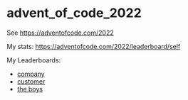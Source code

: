 # advent_of_code_2022

See https://adventofcode.com/2022

My stats: https://adventofcode.com/2022/leaderboard/self

My Leaderboards:

  * [company](https://adventofcode.com/2021/leaderboard/private/view/1029122)
  * [customer](https://adventofcode.com/2021/leaderboard/private/view/1008392)
  * [the boys](https://adventofcode.com/2021/leaderboard/private/view/1029866)

